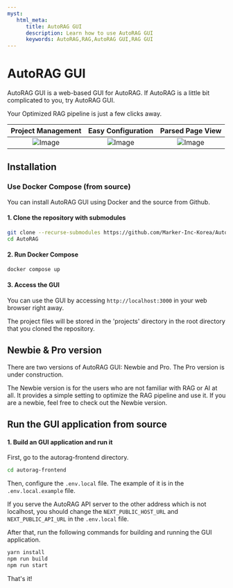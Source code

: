 ```yaml
---
myst:
   html_meta:
      title: AutoRAG GUI
      description: Learn how to use AutoRAG GUI
      keywords: AutoRAG,RAG,AutoRAG GUI,RAG GUI
---
```

# AutoRAG GUI

AutoRAG GUI is a web-based GUI for AutoRAG.
If AutoRAG is a little bit complicated to you, try AutoRAG GUI.

Your Optimized RAG pipeline is just a few clicks away.

|                                    Project Management                                     |                                    Easy Configuration                                     |                                     Parsed Page View                                      |
|:-----------------------------------------------------------------------------------------:|:-----------------------------------------------------------------------------------------:|:-----------------------------------------------------------------------------------------:|
| ![Image](https://github.com/user-attachments/assets/87289d84-ff65-4810-bc41-3f30b36b7ddf) | ![Image](https://github.com/user-attachments/assets/dbe0a49b-ebf2-4c9c-b17d-1be1c2cd1060) | ![Image](https://github.com/user-attachments/assets/d8a50512-3299-4b68-b48e-e2f49d688f01) |

## Installation

### Use Docker Compose (from source)
You can install AutoRAG GUI using Docker and the source from Github.

#### 1. Clone the repository with submodules

```bash
git clone --recurse-submodules https://github.com/Marker-Inc-Korea/AutoRAG.git
cd AutoRAG
```

#### 2. Run Docker Compose

```bash
docker compose up
```

#### 3. Access the GUI

You can use the GUI by accessing `http://localhost:3000` in your web browser right away.

The project files will be stored in the 'projects' directory in the root directory that you cloned the repository.

## Newbie & Pro version

There are two versions of AutoRAG GUI: Newbie and Pro.
The Pro version is under construction.

The Newbie version is for the users who are not familiar with RAG or AI at all.
It provides a simple setting to optimize the RAG pipeline and use it.
If you are a newbie, feel free to check out the Newbie version.

## Run the GUI application from source

#### 1. Build an GUI application and run it

First, go to the autorag-frontend directory.

```bash
cd autorag-frontend
```

Then, configure the `.env.local` file.
The example of it is in the `.env.local.example` file.

If you serve the AutoRAG API server to the other address which is not localhost,
you should change the `NEXT_PUBLIC_HOST_URL` and `NEXT_PUBLIC_API_URL` in the `.env.local` file.

After that, run the following commands for building and running the GUI application.

```bash
yarn install
npm run build
npm run start
```

That's it!
